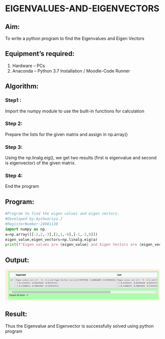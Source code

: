 # EIGENVALUES-AND-EIGENVECTORS
## Aim:
To write a python program to find the Eigenvalues and Eigen Vectors
## Equipment’s required:
1. 	Hardware – PCs
2. 	Anaconda – Python 3.7 Installation / Moodle-Code Runner
## Algorithm:
### Step1 : 
Import the numpy module to use the built-in functions for calculation
### Step 2: 
Prepare the lists for the given matrix and assign in np.array()
### Step 3: 
Using the np.linalg.eig(),  we get two results (first is eigenvalue and second is eigenvector) of the given matrix.
### Step 4: 
End the program

## Program:
```Python
#Program to find the eigen values and eigen vectors.
#Developed by:Ayshwariya.J
#RegisterNumber:24901138
import numpy as np
a=np.array([[-2,2,-3],[2,1,-6],[-1,-2,0]])
eigen_value,eigen_vectors=np.linalg.eig(a)
print(f"Eigen values are {eigen_value} and Eigen Vectors are {eigen_vectors}")
```
## Output:
![alt text](<Screenshot 2024-11-02 185225.png>) 

## Result:
Thus the Eigenvalue and Eigenvector is successfully solved using python program
